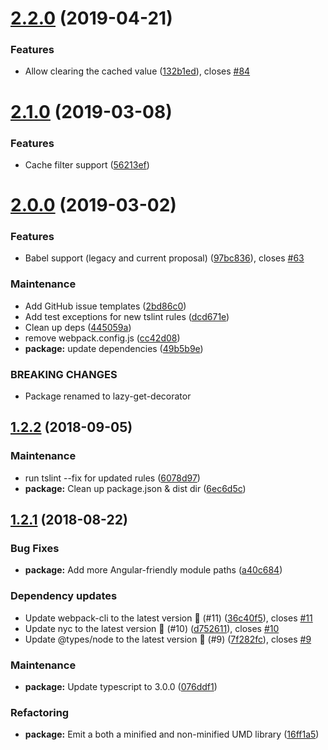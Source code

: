 # [2.2.0](https://github.com/Alorel/typescript-lazy-get-decorator/compare/2.1.0...2.2.0) (2019-04-21)


### Features

* Allow clearing the cached value ([132b1ed](https://github.com/Alorel/typescript-lazy-get-decorator/commit/132b1ed)), closes [#84](https://github.com/Alorel/typescript-lazy-get-decorator/issues/84)

# [2.1.0](https://github.com/Alorel/typescript-lazy-get-decorator/compare/2.0.0...2.1.0) (2019-03-08)


### Features

* Cache filter support ([56213ef](https://github.com/Alorel/typescript-lazy-get-decorator/commit/56213ef))

# [2.0.0](https://github.com/Alorel/typescript-lazy-get-decorator/compare/1.2.2...2.0.0) (2019-03-02)


### Features

* Babel support (legacy and current proposal) ([97bc836](https://github.com/Alorel/typescript-lazy-get-decorator/commit/97bc836)), closes [#63](https://github.com/Alorel/typescript-lazy-get-decorator/issues/63)


### Maintenance

* Add GitHub issue templates ([2bd86c0](https://github.com/Alorel/typescript-lazy-get-decorator/commit/2bd86c0))
* Add test exceptions for new tslint rules ([dcd671e](https://github.com/Alorel/typescript-lazy-get-decorator/commit/dcd671e))
* Clean up deps ([445059a](https://github.com/Alorel/typescript-lazy-get-decorator/commit/445059a))
* remove webpack.config.js ([cc42d08](https://github.com/Alorel/typescript-lazy-get-decorator/commit/cc42d08))
* **package:** update dependencies ([49b5b9e](https://github.com/Alorel/typescript-lazy-get-decorator/commit/49b5b9e))


### BREAKING CHANGES

* Package renamed to lazy-get-decorator

## [1.2.2](https://github.com/Alorel/typescript-lazy-get-decorator/compare/1.2.1...1.2.2) (2018-09-05)


### Maintenance

* run tslint --fix for updated rules ([6078d97](https://github.com/Alorel/typescript-lazy-get-decorator/commit/6078d97))
* **package:** Clean up package.json & dist dir ([6ec6d5c](https://github.com/Alorel/typescript-lazy-get-decorator/commit/6ec6d5c))

## [1.2.1](https://github.com/Alorel/typescript-lazy-get-decorator/compare/1.2.0...1.2.1) (2018-08-22)


### Bug Fixes

* **package:** Add more Angular-friendly module paths ([a40c684](https://github.com/Alorel/typescript-lazy-get-decorator/commit/a40c684))


### Dependency updates

* Update webpack-cli to the latest version 🚀 (#11) ([36c40f5](https://github.com/Alorel/typescript-lazy-get-decorator/commit/36c40f5)), closes [#11](https://github.com/Alorel/typescript-lazy-get-decorator/issues/11)
* Update nyc to the latest version 🚀 (#10) ([d752611](https://github.com/Alorel/typescript-lazy-get-decorator/commit/d752611)), closes [#10](https://github.com/Alorel/typescript-lazy-get-decorator/issues/10)
* Update @types/node to the latest version 🚀 (#9) ([7f282fc](https://github.com/Alorel/typescript-lazy-get-decorator/commit/7f282fc)), closes [#9](https://github.com/Alorel/typescript-lazy-get-decorator/issues/9)


### Maintenance

* **package:** Update typescript to 3.0.0 ([076ddf1](https://github.com/Alorel/typescript-lazy-get-decorator/commit/076ddf1))


### Refactoring

* **package:** Emit a both a minified and non-minified UMD library ([16ff1a5](https://github.com/Alorel/typescript-lazy-get-decorator/commit/16ff1a5))

